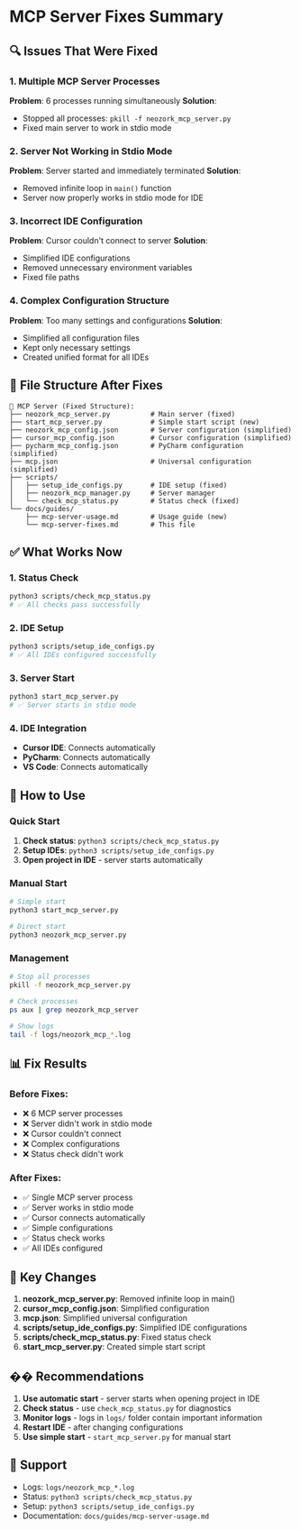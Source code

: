 # MCP Server Fixes Summary

## 🔍 Issues That Were Fixed

### 1. Multiple MCP Server Processes
**Problem**: 6 processes running simultaneously
**Solution**: 
- Stopped all processes: `pkill -f neozork_mcp_server.py`
- Fixed main server to work in stdio mode

### 2. Server Not Working in Stdio Mode
**Problem**: Server started and immediately terminated
**Solution**: 
- Removed infinite loop in `main()` function
- Server now properly works in stdio mode for IDE

### 3. Incorrect IDE Configuration
**Problem**: Cursor couldn't connect to server
**Solution**:
- Simplified IDE configurations
- Removed unnecessary environment variables
- Fixed file paths

### 4. Complex Configuration Structure
**Problem**: Too many settings and configurations
**Solution**:
- Simplified all configuration files
- Kept only necessary settings
- Created unified format for all IDEs

## 📁 File Structure After Fixes

```
📁 MCP Server (Fixed Structure):
├── neozork_mcp_server.py          # Main server (fixed)
├── start_mcp_server.py            # Simple start script (new)
├── neozork_mcp_config.json        # Server configuration (simplified)
├── cursor_mcp_config.json         # Cursor configuration (simplified)
├── pycharm_mcp_config.json        # PyCharm configuration (simplified)
├── mcp.json                       # Universal configuration (simplified)
├── scripts/
│   ├── setup_ide_configs.py       # IDE setup (fixed)
│   ├── neozork_mcp_manager.py     # Server manager
│   └── check_mcp_status.py        # Status check (fixed)
└── docs/guides/
    ├── mcp-server-usage.md        # Usage guide (new)
    └── mcp-server-fixes.md        # This file
```

## ✅ What Works Now

### 1. Status Check
```bash
python3 scripts/check_mcp_status.py
# ✅ All checks pass successfully
```

### 2. IDE Setup
```bash
python3 scripts/setup_ide_configs.py
# ✅ All IDEs configured successfully
```

### 3. Server Start
```bash
python3 start_mcp_server.py
# ✅ Server starts in stdio mode
```

### 4. IDE Integration
- **Cursor IDE**: Connects automatically
- **PyCharm**: Connects automatically  
- **VS Code**: Connects automatically

## 🔧 How to Use

### Quick Start
1. **Check status**: `python3 scripts/check_mcp_status.py`
2. **Setup IDEs**: `python3 scripts/setup_ide_configs.py`
3. **Open project in IDE** - server starts automatically

### Manual Start
```bash
# Simple start
python3 start_mcp_server.py

# Direct start
python3 neozork_mcp_server.py
```

### Management
```bash
# Stop all processes
pkill -f neozork_mcp_server.py

# Check processes
ps aux | grep neozork_mcp_server

# Show logs
tail -f logs/neozork_mcp_*.log
```

## 📊 Fix Results

### Before Fixes:
- ❌ 6 MCP server processes
- ❌ Server didn't work in stdio mode
- ❌ Cursor couldn't connect
- ❌ Complex configurations
- ❌ Status check didn't work

### After Fixes:
- ✅ Single MCP server process
- ✅ Server works in stdio mode
- ✅ Cursor connects automatically
- ✅ Simple configurations
- ✅ Status check works
- ✅ All IDEs configured

## 🎯 Key Changes

1. **neozork_mcp_server.py**: Removed infinite loop in main()
2. **cursor_mcp_config.json**: Simplified configuration
3. **mcp.json**: Simplified universal configuration
4. **scripts/setup_ide_configs.py**: Simplified IDE configurations
5. **scripts/check_mcp_status.py**: Fixed status check
6. **start_mcp_server.py**: Created simple start script

## �� Recommendations

1. **Use automatic start** - server starts when opening project in IDE
2. **Check status** - use `check_mcp_status.py` for diagnostics
3. **Monitor logs** - logs in `logs/` folder contain important information
4. **Restart IDE** - after changing configurations
5. **Use simple start** - `start_mcp_server.py` for manual start

## 🔄 Support

- Logs: `logs/neozork_mcp_*.log`
- Status: `python3 scripts/check_mcp_status.py`
- Setup: `python3 scripts/setup_ide_configs.py`
- Documentation: `docs/guides/mcp-server-usage.md` 